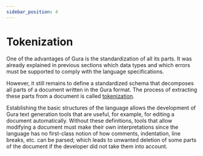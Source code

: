 ```yaml
---
sidebar_position: 4
---
```


# Tokenization

One of the advantages of Gura is the standardization of all its parts. It was already explained in previous sections which data types and which errors must be supported to comply with the language specifications.

However, it still remains to define a standardized schema that decomposes all parts of a document written in the Gura format. The process of extracting these parts from a document is called [tokenization][tokenization-wiki].

Establishing the basic structures of the language allows the development of Gura text generation tools that are useful, for example, for editing a document automatically. Without these definitions, tools that allow modifying a document must make their own interpretations since the language has no first-class notion of how comments, indentation, line breaks, etc. can be parsed; which leads to unwanted deletion of some parts of the document if the developer did not take them into account.




[tokenization-wiki]: https://en.wikipedia.org/wiki/Lexical_analysis
